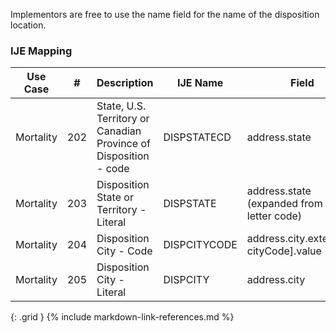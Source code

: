 Implementors are free to use the name field for the name of the disposition location.
### IJE Mapping

| **Use Case** |  **#**   |  **Description**  | **IJE Name**  |  **Field**  |  **Type**  | **Value Set/Comments**  |
| :---------: | --------------- | ------------ | ------------- | ---------- | ---------- | -------------- |
| Mortality | 202 | State, U.S. Territory or Canadian Province of Disposition - code | DISPSTATECD | address.state |string |[StatesTerritoriesAndProvincesVS] |
| Mortality | 203 | Disposition State or Territory - Literal | DISPSTATE | address.state (expanded from 2 letter code) |string |See [StateLiterals] |
| Mortality | 204 | Disposition City - Code | DISPCITYCODE | address.city.extension[ cityCode].value |integer |see [CityCodes] |
| Mortality | 205 | Disposition City - Literal | DISPCITY | address.city |string |- |
{: .grid }
{% include markdown-link-references.md %}
